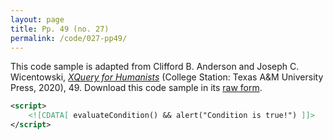 ```yaml
---
layout: page
title: Pp. 49 (no. 27)
permalink: /code/027-pp49/
---
```


This code sample is adapted from Clifford B. Anderson and Joseph C. Wicentowski, 
[_XQuery for Humanists_](/) (College Station: Texas A&M University Press, 2020), 49. 
Download this code sample in its [raw form](/code/027-pp49/027-pp49.xml).

```xml
<script>
    <![CDATA[ evaluateCondition() && alert("Condition is true!") ]]>
</script>
```  
